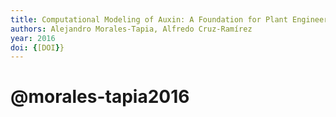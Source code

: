 ```yaml
---
title: Computational Modeling of Auxin: A Foundation for Plant Engineering
authors: Alejandro Morales-Tapia, Alfredo Cruz-Ramírez
year: 2016
doi: {[DOI}}
---
```

# @morales-tapia2016


